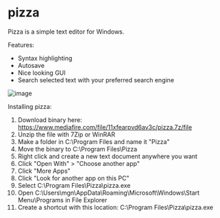 # pizza
Pizza is a simple text editor for Windows.

Features:
- Syntax highlighting
- Autosave
- Nice looking GUI
- Search selected text with your preferred search engine

![image](https://user-images.githubusercontent.com/85688939/164979612-b8c4abf8-1efc-4610-8285-1233c06b66e0.png)


Installing pizza:
1. Download binary here: https://www.mediafire.com/file/11xfearpvd6av3c/pizza.7z/file
2. Unzip the file with 7Zip or WinRAR
3. Make a folder in C:\Program Files and name it "Pizza"
4. Move the binary to C:\Program Files\Pizza
5. Right click and create a new text document anywhere you want
6. Click "Open With" > "Choose another app"
7. Click "More Apps"
8. Click "Look for another app on this PC"
9. Select C:\Program Files\Pizza\pizza.exe
10. Open C:\Users\mgn\AppData\Roaming\Microsoft\Windows\Start Menu\Programs in File Explorer
11. Create a shortcut with this location: C:\Program Files\Pizza\pizza.exe
